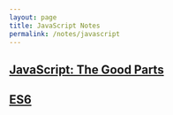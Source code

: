 ```yaml
---
layout: page
title: JavaScript Notes
permalink: /notes/javascript
---
```


## [JavaScript: The Good Parts](/notes/javascript/javascript-the-good-parts)

## [ES6](/notes/javascript/es6)
